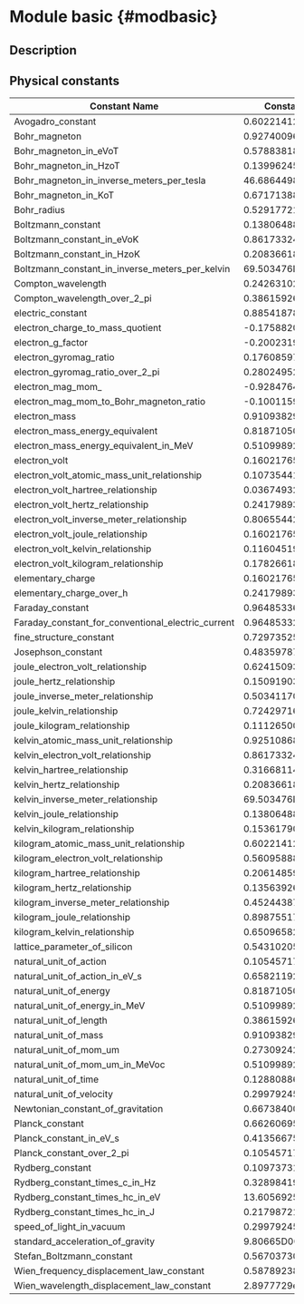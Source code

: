# Module basic {#modbasic}

## Description 

## Physical constants

|    Constant Name                                     | Constant value      |
-------------------------------------------------------|---------------------|
| Avogadro_constant                                    | 0.602214129000D+24  |
| Bohr_magneton                                        | 0.927400968000D-23  |
| Bohr_magneton_in_eVoT                                | 0.578838180660D-04  |
| Bohr_magneton_in_HzoT                                | 0.139962455500D+11  |
| Bohr_magneton_in_inverse_meters_per_tesla            | 46.6864498D0000     |
| Bohr_magneton_in_KoT                                 | 0.67171388D000      |
| Bohr_radius                                          | 0.529177210920D-10  |
| Boltzmann_constant                                   | 0.138064880000D-22  |
| Boltzmann_constant_in_eVoK                           | 0.861733240000D-04  |
| Boltzmann_constant_in_HzoK                           | 0.208366180000D+11  |
| Boltzmann_constant_in_inverse_meters_per_kelvin      | 69.503476D00000     |
| Compton_wavelength                                   | 0.242631023890D-11  |
| Compton_wavelength_over_2_pi                         | 0.386159268000D-12  |
| electric_constant                                    | 0.885418781700D-11  |
| electron_charge_to_mass_quotient                     | -0.175882008800D+12 |
| electron_g_factor                                    | -0.200231930436D+01 |
| electron_gyromag_ratio                               | 0.176085970800D+12  |
| electron_gyromag_ratio_over_2_pi                     | 0.280249526600D+05  |
| electron_mag_mom_                                    | -0.928476430000D-23 |
| electron_mag_mom_to_Bohr_magneton_ratio              | -0.100115965218D+01 |
| electron_mass                                        | 0.910938291000D-30  |
| electron_mass_energy_equivalent                      | 0.818710506000D-13  |
| electron_mass_energy_equivalent_in_MeV               | 0.510998928D00      |
| electron_volt                                        | 0.160217656500D-18  |
| electron_volt_atomic_mass_unit_relationship          | 0.107354415000D-08  |
| electron_volt_hartree_relationship                   | 0.03674932379D0     |
| electron_volt_hertz_relationship                     | 0.241798934800D+15  |
| electron_volt_inverse_meter_relationship             | 0.806554429000D+06  |
| electron_volt_joule_relationship                     | 0.160217656500D-18  |
| electron_volt_kelvin_relationship                    | 0.116045190000D+05  |
| electron_volt_kilogram_relationship                  | 0.178266184500D-35  |
| elementary_charge                                    | 0.160217656500D-18  |
| elementary_charge_over_h                             | 0.241798934800D+15  |
| Faraday_constant                                     | 0.964853365000D+05  |
| Faraday_constant_for_conventional_electric_current   | 0.964853321000D+05  |
| fine_structure_constant                              | 0.729735256980D-02  |
| Josephson_constant                                   | 0.483597870000D+15  |
| joule_electron_volt_relationship                     | 0.624150934000D+19  |
| joule_hertz_relationship                             | 0.150919031100D+34  |
| joule_inverse_meter_relationship                     | 0.503411701000D+25  |
| joule_kelvin_relationship                            | 0.724297160000D+23  |
| joule_kilogram_relationship                          | 0.111265005600D-16  |
| kelvin_atomic_mass_unit_relationship                 | 0.925108680000D-13  |
| kelvin_electron_volt_relationship                    | 0.861733240000D-04  |
| kelvin_hartree_relationship                          | 0.316681140000D-05  |
| kelvin_hertz_relationship                            | 0.208366180000D+11  |
| kelvin_inverse_meter_relationship                    | 69.503476D00000     |
| kelvin_joule_relationship                            | 0.138064880000D-22  |
| kelvin_kilogram_relationship                         | 0.153617900000D-39  |
| kilogram_atomic_mass_unit_relationship               | 0.602214129000D+27  |
| kilogram_electron_volt_relationship                  | 0.560958885000D+36  |
| kilogram_hartree_relationship                        | 0.206148596800D+35  |
| kilogram_hertz_relationship                          | 0.135639260800D+50  |
| kilogram_inverse_meter_relationship                  | 0.452443873000D+42  |
| kilogram_joule_relationship                          | 0.898755178700D+17  |
| kilogram_kelvin_relationship                         | 0.650965820000D+40  |
| lattice_parameter_of_silicon                         | 0.543102050400D-09  |
| natural_unit_of_action                               | 0.105457172600D-33  |
| natural_unit_of_action_in_eV_s                       | 0.658211928000D-15  |
| natural_unit_of_energy                               | 0.818710506000D-13  |
| natural_unit_of_energy_in_MeV                        | 0.510998928D00      |
| natural_unit_of_length                               | 0.386159268000D-12  |
| natural_unit_of_mass                                 | 0.910938291000D-30  |
| natural_unit_of_mom_um                               | 0.273092429000D-21  |
| natural_unit_of_mom_um_in_MeVoc                      | 0.510998928D0       |
| natural_unit_of_time                                 | 0.128808866833D-20  |
| natural_unit_of_velocity                             | 0.299792458000D+09  |
| Newtonian_constant_of_gravitation                    | 0.667384000000D-10  |
| Planck_constant                                      | 0.662606957000D-33  |
| Planck_constant_in_eV_s                              | 0.413566751600D-14  |
| Planck_constant_over_2_pi                            | 0.105457172600D-33  |
| Rydberg_constant                                     | 0.109737315685D+08  |
| Rydberg_constant_times_c_in_Hz                       | 0.328984196036D+16  |
| Rydberg_constant_times_hc_in_eV                      | 13.60569253d000     |
| Rydberg_constant_times_hc_in_J                       | 0.217987217100D-17  |
| speed_of_light_in_vacuum                             | 0.299792458000D+09  |
| standard_acceleration_of_gravity                     | 9.80665D000000      |
| Stefan_Boltzmann_constant                            | 0.567037300000D-07  |
| Wien_frequency_displacement_law_constant             | 0.58789238D10       |
| Wien_wavelength_displacement_law_constant            | 2.8977729e-3        |

